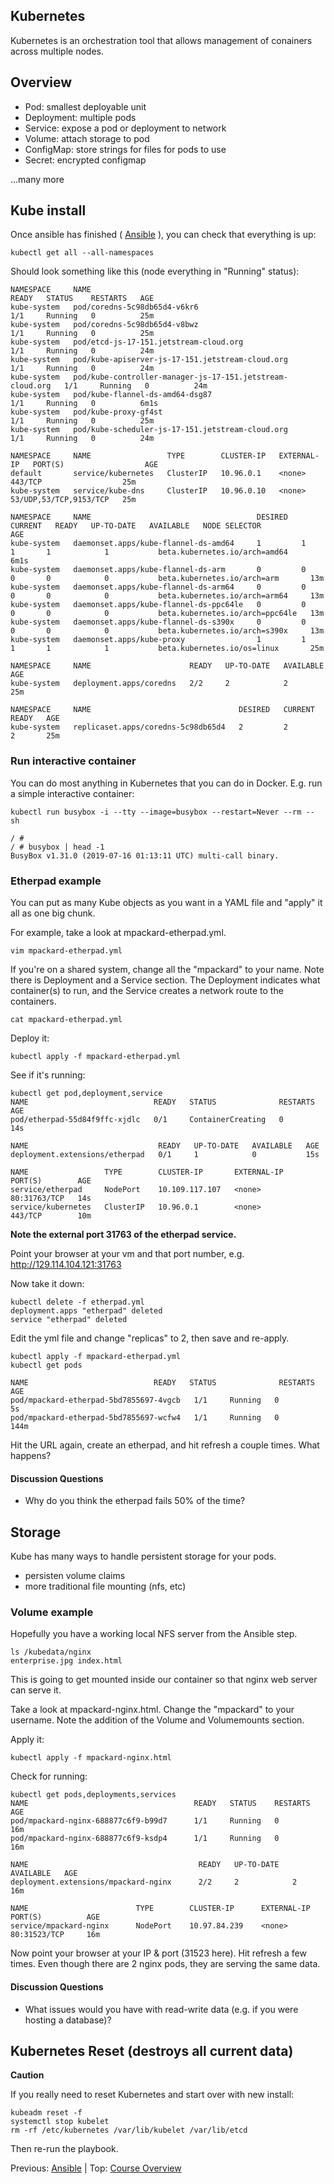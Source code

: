 ## Kubernetes

Kubernetes is an orchestration tool that allows management of conainers across multiple nodes.

## Overview

* Pod: smallest deployable unit
* Deployment: multiple pods
* Service: expose a pod or deployment to network
* Volume: attach storage to pod
* ConfigMap: store strings for files for pods to use
* Secret: encrypted configmap

...many more

## Kube install

Once ansible has finished ( [Ansible](ansible.md) ), you can check that everything is up:

    kubectl get all --all-namespaces

Should look something like this (node everything in "Running" status):
    
    NAMESPACE     NAME                                                        READY   STATUS    RESTARTS   AGE
    kube-system   pod/coredns-5c98db65d4-v6kr6                                1/1     Running   0          25m
    kube-system   pod/coredns-5c98db65d4-v8bwz                                1/1     Running   0          25m
    kube-system   pod/etcd-js-17-151.jetstream-cloud.org                      1/1     Running   0          24m
    kube-system   pod/kube-apiserver-js-17-151.jetstream-cloud.org            1/1     Running   0          24m
    kube-system   pod/kube-controller-manager-js-17-151.jetstream-cloud.org   1/1     Running   0          24m
    kube-system   pod/kube-flannel-ds-amd64-dsg87                             1/1     Running   0          6m1s
    kube-system   pod/kube-proxy-gf4st                                        1/1     Running   0          25m
    kube-system   pod/kube-scheduler-js-17-151.jetstream-cloud.org            1/1     Running   0          24m
    
    NAMESPACE     NAME                 TYPE        CLUSTER-IP   EXTERNAL-IP   PORT(S)                  AGE
    default       service/kubernetes   ClusterIP   10.96.0.1    <none>        443/TCP                  25m
    kube-system   service/kube-dns     ClusterIP   10.96.0.10   <none>        53/UDP,53/TCP,9153/TCP   25m
    
    NAMESPACE     NAME                                     DESIRED   CURRENT   READY   UP-TO-DATE   AVAILABLE   NODE SELECTOR                     AGE
    kube-system   daemonset.apps/kube-flannel-ds-amd64     1         1         1       1            1           beta.kubernetes.io/arch=amd64     6m1s
    kube-system   daemonset.apps/kube-flannel-ds-arm       0         0         0       0            0           beta.kubernetes.io/arch=arm       13m
    kube-system   daemonset.apps/kube-flannel-ds-arm64     0         0         0       0            0           beta.kubernetes.io/arch=arm64     13m
    kube-system   daemonset.apps/kube-flannel-ds-ppc64le   0         0         0       0            0           beta.kubernetes.io/arch=ppc64le   13m
    kube-system   daemonset.apps/kube-flannel-ds-s390x     0         0         0       0            0           beta.kubernetes.io/arch=s390x     13m
    kube-system   daemonset.apps/kube-proxy                1         1         1       1            1           beta.kubernetes.io/os=linux       25m
    
    NAMESPACE     NAME                      READY   UP-TO-DATE   AVAILABLE   AGE
    kube-system   deployment.apps/coredns   2/2     2            2           25m
    
    NAMESPACE     NAME                                 DESIRED   CURRENT   READY   AGE
    kube-system   replicaset.apps/coredns-5c98db65d4   2         2         2       25m
    

### Run interactive container

You can do most anything in Kubernetes that you can do in Docker. E.g. run a simple interactive container:

    kubectl run busybox -i --tty --image=busybox --restart=Never --rm -- sh

    / # 
    / # busybox | head -1
    BusyBox v1.31.0 (2019-07-16 01:13:11 UTC) multi-call binary.
    
### Etherpad example

You can put as many Kube objects as you want in a YAML file and "apply" it all as one big chunk.

For example, take a look at mpackard-etherpad.yml.

    vim mpackard-etherpad.yml

If you're on a shared system, change all the "mpackard" to your name. Note there is Deployment and a Service section. The Deployment indicates what container(s) to run, and the Service creates a network route to the containers.

    cat mpackard-etherpad.yml

Deploy it:

    kubectl apply -f mpackard-etherpad.yml

See if it's running:

    kubectl get pod,deployment,service
    NAME                            READY   STATUS              RESTARTS   AGE
    pod/etherpad-55d84f9ffc-xjdlc   0/1     ContainerCreating   0          14s

    NAME                             READY   UP-TO-DATE   AVAILABLE   AGE
    deployment.extensions/etherpad   0/1     1            0           15s

    NAME                 TYPE        CLUSTER-IP       EXTERNAL-IP   PORT(S)        AGE
    service/etherpad     NodePort    10.109.117.107   <none>        80:31763/TCP   14s
    service/kubernetes   ClusterIP   10.96.0.1        <none>        443/TCP        10m

**Note the external port 31763 of the etherpad service.**

Point your browser at your vm and that port number, e.g. http://129.114.104.121:31763

Now take it down:

    kubectl delete -f etherpad.yml 
    deployment.apps "etherpad" deleted
    service "etherpad" deleted

Edit the yml file and change "replicas" to 2, then save and re-apply.

    kubectl apply -f mpackard-etherpad.yml
    kubectl get pods

    NAME                            READY   STATUS              RESTARTS   AGE
    pod/mpackard-etherpad-5bd7855697-4vgcb   1/1     Running   0          5s
    pod/mpackard-etherpad-5bd7855697-wcfw4   1/1     Running   0          144m

Hit the URL again, create an etherpad, and hit refresh a couple times. What happens? 

#### Discussion Questions

- Why do you think the etherpad fails 50% of the time?

## Storage

Kube has many ways to handle persistent storage for your pods.

- persisten volume claims 
- more traditional file mounting (nfs, etc)

### Volume example

Hopefully you have a working local NFS server from the Ansible step.

    ls /kubedata/nginx
    enterprise.jpg index.html

This is going to get mounted inside our container so that nginx web server can serve it.

Take a look at mpackard-nginx.html. Change the "mpackard" to your username. Note the addition of the Volume and Volumemounts section.

Apply it:

    kubectl apply -f mpackard-nginx.html

Check for running:


    kubectl get pods,deployments,services
    NAME                                     READY   STATUS    RESTARTS   AGE
    pod/mpackard-nginx-688877c6f9-b99d7      1/1     Running   0          16m
    pod/mpackard-nginx-688877c6f9-ksdp4      1/1     Running   0          16m

    NAME                                      READY   UP-TO-DATE   AVAILABLE   AGE
    deployment.extensions/mpackard-nginx      2/2     2            2           16m

    NAME                        TYPE        CLUSTER-IP      EXTERNAL-IP   PORT(S)          AGE
    service/mpackard-nginx      NodePort    10.97.84.239    <none>        80:31523/TCP     16m

Now point your browser at your IP & port (31523 here). Hit refresh a few times. Even though there are 2 nginx pods, they are serving the same data.


#### Discussion Questions

- What issues would you have with read-write data (e.g. if you were hosting a database)?



## Kubernetes Reset (destroys all current data)

**Caution** 

If you really need to reset Kubernetes and start over with new install:

    kubeadm reset -f
    systemctl stop kubelet
    rm -rf /etc/kubernetes /var/lib/kubelet /var/lib/etcd

Then re-run the playbook.

Previous: [Ansible](ansible.md) | Top: [Course Overview](../../index.md)

